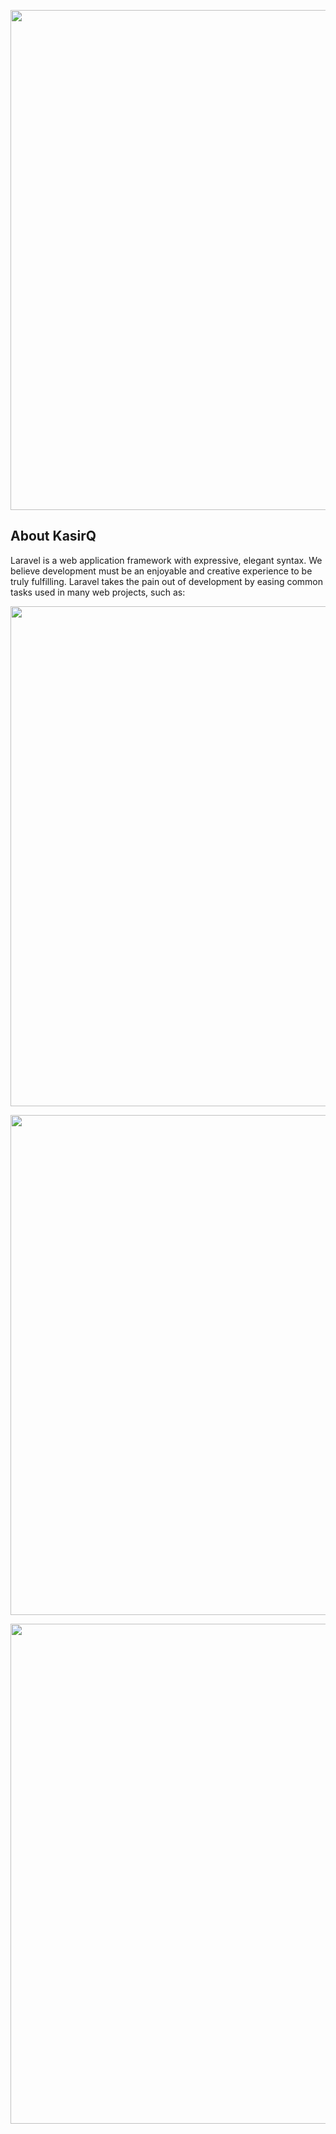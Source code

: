 <p align="center"><img src="https://raw.githubusercontent.com/shohihul/KasirQ/master/public/assets/img/img_showcase_3.png" width="800"></p>

## About KasirQ

Laravel is a web application framework with expressive, elegant syntax. We believe development must be an enjoyable and creative experience to be truly fulfilling. Laravel takes the pain out of development by easing common tasks used in many web projects, such as:

<p align="center"><img src="https://raw.githubusercontent.com/shohihul/KasirQ/master/public/assets/img/img_showcase_1.jpg" width="800"></p>
<p align="center"><img src="https://raw.githubusercontent.com/shohihul/KasirQ/master/public/assets/img/img_showcase_2.png" width="800"></p>
<p align="center"><img src="https://raw.githubusercontent.com/shohihul/KasirQ/master/public/assets/img/img_showcase_4.png" width="800"></p>
